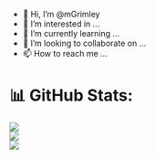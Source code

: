 - 👋 Hi, I’m @mGrimley
- 👀 I’m interested in ...
- 🌱 I’m currently learning ...
- 💞️ I’m looking to collaborate on ...
- 📫 How to reach me ...

# 📊 GitHub Stats:
![](https://github-readme-stats.vercel.app/api?username=mGrimley&theme=cobalt&hide_border=true&include_all_commits=false&count_private=false&hide=stars)<br/>
![](https://github-readme-streak-stats.herokuapp.com/?user=mGrimley&theme=cobalt2&hide_border=true)<br/>
![](https://github-readme-stats.vercel.app/api/top-langs/?username=mGrimley&theme=cobalt&hide_border=true&include_all_commits=false&count_private=false&layout=compact)
